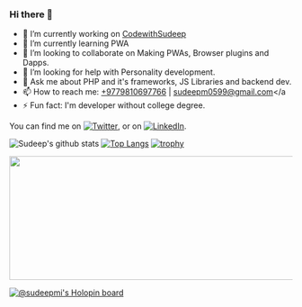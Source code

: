 <!-- [![Header](https://raw.githubusercontent.com/SudeepMi/SudeepMI/main/Sudeep.png "Header")](https://sudeepmishra.com.np) -->
### Hi there 👋


- 🔭 I’m currently working on <a href="https://codewithsudeep.com/">CodewithSudeep</a>
- 🌱 I’m currently learning PWA
- 👯 I’m looking to collaborate on Making PWAs, Browser plugins and Dapps.
- 🤔 I’m looking for help with Personality development.
- 💬 Ask me about PHP and it's frameworks, JS Libraries and backend dev.
- 📫 How to reach me: <a href="tel:+9779810697766">+9779810697766</a> | <a href="mailto:sudeepm0599@gmail.com">sudeepm0599@gmail.com</a
- ⚡ Fun fact: I'm developer without college degree.

<!-- Actual text -->

You can find me on [![Twitter][1.2]][1], or on [![LinkedIn][2.2]][2].

<!-- Icons -->

[1.2]: http://i.imgur.com/wWzX9uB.png (twitter icon without padding)
[2.2]: https://raw.githubusercontent.com/MartinHeinz/MartinHeinz/master/linkedin-3-16.png (LinkedIn icon without padding)

<!-- Links to your social media accounts -->

[1]: https://twitter.com/codewithsudeep
[2]: https://www.linkedin.com/in/sudeep-mishra-845938159

![Sudeep's github stats](https://github-readme-stats.vercel.app/api?username=SudeepMi&show_icons=true&theme=radical)
[![Top Langs](https://github-readme-stats.vercel.app/api/top-langs/?username=SudeepMi&layout=compact)](https://github.com/SudeepMi/github-readme-stats)
[![trophy](https://github-profile-trophy.vercel.app/?username=sudeepmi&title=Stars,Followers,Commits,Repositories,MultipleLang,PullRequest&theme=onedark)](https://github.com/ryo-ma/github-profile-trophy)
<p align="center">
  <img width="800" height="220" src="https://streak-stats.demolab.com?user=sudeepmi&theme=highcontrast&hide_border=true&border_radius=5&card_width=800">
</p>

[![@sudeepmi's Holopin board](https://holopin.me/sudeepmi)](https://holopin.io/@sudeepmi)



